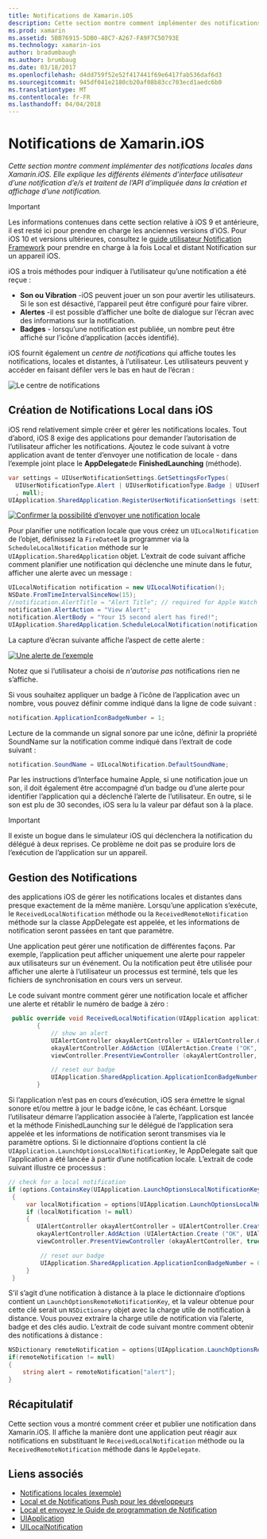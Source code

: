 ```yaml
---
title: Notifications de Xamarin.iOS
description: Cette section montre comment implémenter des notifications locales dans Xamarin.iOS. Elle explique les différents éléments d’interface utilisateur d’une notification d’e/s et traitent de l’API d’impliquée dans la création et affichage d’une notification.
ms.prod: xamarin
ms.assetid: 5BB76915-5DB0-48C7-A267-FA9F7C50793E
ms.technology: xamarin-ios
author: bradumbaugh
ms.author: brumbaug
ms.date: 03/18/2017
ms.openlocfilehash: d4dd759f52e52f417441f69e6417fab536daf6d3
ms.sourcegitcommit: 945df041e2180cb20af08b83cc703ecd1aedc6b0
ms.translationtype: MT
ms.contentlocale: fr-FR
ms.lasthandoff: 04/04/2018
---
```

# <a name="notifications-in-xamarinios"></a>Notifications de Xamarin.iOS

_Cette section montre comment implémenter des notifications locales dans Xamarin.iOS. Elle explique les différents éléments d’interface utilisateur d’une notification d’e/s et traitent de l’API d’impliquée dans la création et affichage d’une notification._

> [!IMPORTANT]
> Les informations contenues dans cette section relative à iOS 9 et antérieure, il est resté ici pour prendre en charge les anciennes versions d’iOS. Pour iOS 10 et versions ultérieures, consultez le [guide utilisateur Notification Framework](~/ios/platform/user-notifications/index.md) pour prendre en charge à la fois Local et distant Notification sur un appareil iOS.

iOS a trois méthodes pour indiquer à l’utilisateur qu’une notification a été reçue :

-  **Son ou Vibration** -iOS peuvent jouer un son pour avertir les utilisateurs. Si le son est désactivé, l’appareil peut être configuré pour faire vibrer.
-  **Alertes** -il est possible d’afficher une boîte de dialogue sur l’écran avec des informations sur la notification.
-  **Badges** - lorsqu’une notification est publiée, un nombre peut être affiché sur l’icône d’application (accès identifié).


iOS fournit également un *centre de notifications* qui affiche toutes les notifications, locales et distantes, à l’utilisateur. Les utilisateurs peuvent y accéder en faisant défiler vers le bas en haut de l’écran :

 ![](local-notifications-in-ios-images/image13.png "Le centre de notifications")

## <a name="creating-local-notifications-in-ios"></a>Création de Notifications Local dans iOS

iOS rend relativement simple créer et gérer les notifications locales.
Tout d’abord, iOS 8 exige des applications pour demander l’autorisation de l’utilisateur afficher les notifications. Ajoutez le code suivant à votre application avant de tenter d’envoyer une notification de locale - dans l’exemple joint place le **AppDelegate**de **FinishedLaunching** (méthode).

```csharp
var settings = UIUserNotificationSettings.GetSettingsForTypes(
  UIUserNotificationType.Alert | UIUserNotificationType.Badge | UIUserNotificationType.Sound
  , null);
UIApplication.SharedApplication.RegisterUserNotificationSettings (settings);
```

  [![](local-notifications-in-ios-images/image0-sml.png "Confirmer la possibilité d’envoyer une notification locale")](local-notifications-in-ios-images/image0.png#lightbox)

Pour planifier une notification locale que vous créez un `UILocalNotification` de l’objet, définissez la `FireDate`et la programmer via la `ScheduleLocalNotification` méthode sur le `UIApplication.SharedApplication` objet. L’extrait de code suivant affiche comment planifier une notification qui déclenche une minute dans le futur, afficher une alerte avec un message :

```csharp
UILocalNotification notification = new UILocalNotification();
NSDate.FromTimeIntervalSinceNow(15);
//notification.AlertTitle = "Alert Title"; // required for Apple Watch notifications
notification.AlertAction = "View Alert";
notification.AlertBody = "Your 15 second alert has fired!";
UIApplication.SharedApplication.ScheduleLocalNotification(notification);
```

La capture d’écran suivante affiche l’aspect de cette alerte :

  [![](local-notifications-in-ios-images/image2-sml.png "Une alerte de l’exemple")](local-notifications-in-ios-images/image2.png#lightbox)

Notez que si l’utilisateur a choisi de *n'autorise pas* notifications rien ne s’affiche.

Si vous souhaitez appliquer un badge à l’icône de l’application avec un nombre, vous pouvez définir comme indiqué dans la ligne de code suivant :

```csharp
notification.ApplicationIconBadgeNumber = 1;
```

Lecture de la commande un signal sonore par une icône, définir la propriété SoundName sur la notification comme indiqué dans l’extrait de code suivant :

```csharp
notification.SoundName = UILocalNotification.DefaultSoundName;
```

Par les instructions d’Interface humaine Apple, si une notification joue un son, il doit également être accompagné d’un badge ou d’une alerte pour identifier l’application qui a déclenché l’alerte de l’utilisateur. En outre, si le son est plu de 30 secondes, iOS sera lu la valeur par défaut son à la place.

> [!IMPORTANT]
> Il existe un bogue dans le simulateur iOS qui déclenchera la notification du délégué à deux reprises. Ce problème ne doit pas se produire lors de l’exécution de l’application sur un appareil.

## <a name="handling-notifications"></a>Gestion des Notifications

des applications iOS de gérer les notifications locales et distantes dans presque exactement de la même manière. Lorsqu’une application s’exécute, le `ReceivedLocalNotification` méthode ou la `ReceivedRemoteNotification` méthode sur la classe AppDelegate est appelée, et les informations de notification seront passées en tant que paramètre.

Une application peut gérer une notification de différentes façons. Par exemple, l’application peut afficher uniquement une alerte pour rappeler aux utilisateurs sur un événement. Ou la notification peut être utilisée pour afficher une alerte à l’utilisateur un processus est terminé, tels que les fichiers de synchronisation en cours vers un serveur.

Le code suivant montre comment gérer une notification locale et afficher une alerte et rétablir le numéro de badge à zéro :

```csharp
 public override void ReceivedLocalNotification(UIApplication application, UILocalNotification notification)
        {
            // show an alert
            UIAlertController okayAlertController = UIAlertController.Create (notification.AlertAction, notification.AlertBody, UIAlertControllerStyle.Alert);
            okayAlertController.AddAction (UIAlertAction.Create ("OK", UIAlertActionStyle.Default, null));
            viewController.PresentViewController (okayAlertController, true, null);

            // reset our badge
            UIApplication.SharedApplication.ApplicationIconBadgeNumber = 0;
        }
```

Si l’application n’est pas en cours d’exécution, iOS sera émettre le signal sonore et/ou mettre à jour le badge icône, le cas échéant. Lorsque l’utilisateur démarre l’application associée à l’alerte, l’application est lancée et la méthode FinishedLaunching sur le délégué de l’application sera appelée et les informations de notification seront transmises via le paramètre options. Si le dictionnaire d’options contient la clé `UIApplication.LaunchOptionsLocalNotificationKey`, le AppDelegate sait que l’application a été lancée à partir d’une notification locale. L’extrait de code suivant illustre ce processus :

```csharp
// check for a local notification
if (options.ContainsKey(UIApplication.LaunchOptionsLocalNotificationKey))
 {
     var localNotification = options[UIApplication.LaunchOptionsLocalNotificationKey] as UILocalNotification;
     if (localNotification != null)
     {
        UIAlertController okayAlertController = UIAlertController.Create (localNotification.AlertAction, localNotification.AlertBody, UIAlertControllerStyle.Alert);
        okayAlertController.AddAction (UIAlertAction.Create ("OK", UIAlertActionStyle.Default, null));
        viewController.PresentViewController (okayAlertController, true, null);

         // reset our badge
         UIApplication.SharedApplication.ApplicationIconBadgeNumber = 0;
     }
 }
```

S’il s’agit d’une notification à distance à la place le dictionnaire d’options contient un `LaunchOptionsRemoteNotificationKey`, et la valeur obtenue pour cette clé serait un `NSDictionary` objet avec la charge utile de notification à distance. Vous pouvez extraire la charge utile de notification via l’alerte, badge et des clés audio. L’extrait de code suivant montre comment obtenir des notifications à distance :

```csharp
NSDictionary remoteNotification = options[UIApplication.LaunchOptionsRemoteNotificationKey];
if(remoteNotification != null)
{
    string alert = remoteNotification["alert"];
}
```

## <a name="summary"></a>Récapitulatif

Cette section vous a montré comment créer et publier une notification dans Xamarin.iOS. Il affiche la manière dont une application peut réagir aux notifications en substituant le `ReceivedLocalNotification` méthode ou la `ReceivedRemoteNotification` méthode dans le `AppDelegate`.


## <a name="related-links"></a>Liens associés

- [Notifications locales (exemple)](https://developer.xamarin.com/samples/monotouch/LocalNotifications)
- [Local et de Notifications Push pour les développeurs](https://developer.apple.com/notifications/)
- [Local et envoyez le Guide de programmation de Notification](https://developer.apple.com/library/prerelease/content/documentation/NetworkingInternet/Conceptual/RemoteNotificationsPG/)
- [UIApplication](http://iosapi.xamarin.com/?link=T%3aMonoTouch.UIKit.UIApplication)
- [UILocalNotification](http://iosapi.xamarin.com/?link=T%3aMonoTouch.UIKit.UILocalNotification)
